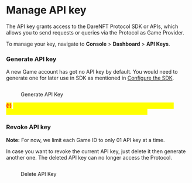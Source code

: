 # Manage API key

The API key grants access to the DareNFT Protocol SDK or APIs, which allows you to send requests or queries via the Protocol as Game Provider.

To manage your key, navigate to **Console** > **Dashboard** > **API Keys**.

### Generate API key <a href="#generate-api-key" id="generate-api-key"></a>

A new Game account has got no API key by default. You would need to generate one for later use in SDK as mentioned in [Configure the SDK](https://nft2scan.com/docs/darenft-protocol/get-started/initialize-the-sdk/#configure-the-sdk).

<figure><img src="../../../../.gitbook/assets/generate-api-key.png" alt=""><figcaption><p>Generate API Key</p></figcaption></figure>

<mark style="color:red;">**(!)**</mark> <mark style="color:yellow;">DO NOT share the API key, as it provides access to all the features accessible by you as Game Provider on DareNFT Protocol.</mark>

### Revoke API key

**Note:** For now, we limit each Game ID to only 01 API key at a time.

In case you want to revoke the current API key, just delete it then generate another one. The deleted API key can no longer access the Protocol.

<figure><img src="../../../../.gitbook/assets/delete-api-key.png" alt=""><figcaption><p>Delete API Key</p></figcaption></figure>
